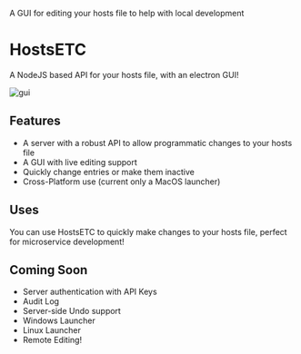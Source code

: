 A GUI for editing your hosts file to help with local development

# HostsETC

A NodeJS based API for your hosts file, with an electron GUI!

![gui](https://image.ibb.co/ePy1qv/Hosts_ETC_GUI.png)

## Features

* A server with a robust API to allow programmatic changes to your hosts file
* A GUI with live editing support
* Quickly change entries or make them inactive
* Cross-Platform use (current only a MacOS launcher)

## Uses

You can use HostsETC to quickly make changes to your hosts file, perfect for microservice development!

## Coming Soon

* Server authentication with API Keys
* Audit Log
* Server-side Undo support
* Windows Launcher
* Linux Launcher
* Remote Editing!
